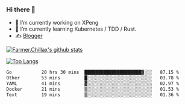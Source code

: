 ### Hi there 👋

- 🔭 I’m currently working on XPeng
- 🌱 I’m currently learning Kubernetes / TDD / Rust.
- ✍️ [Blogger](https://blog.farmer233.top)
<!-- - 🤔 [My Gitee](https://gitee.com/Farmer-chong) -->


[![Farmer.Chillax's github stats](https://github-readme-stats.vercel.app/api?username=FarmerChillax)](https://github.com/anuraghazra/github-readme-stats)

[![Top Langs](https://github-readme-stats.vercel.app/api/top-langs/?username=FarmerChillax&layout=compact&hide=html,css,javascript)](https://github.com/anuraghazra/github-readme-stats)


<a href="https://wakatime.com/@Farmer"> </a>
          <!--START_SECTION:waka-->

```txt
Go           20 hrs 30 mins  █████████████████████▓░░░   87.15 %
Other        53 mins         █░░░░░░░░░░░░░░░░░░░░░░░░   03.78 %
YAML         41 mins         ▓░░░░░░░░░░░░░░░░░░░░░░░░   02.97 %
Docker       21 mins         ▒░░░░░░░░░░░░░░░░░░░░░░░░   01.53 %
Text         19 mins         ▒░░░░░░░░░░░░░░░░░░░░░░░░   01.36 %
```

<!--END_SECTION:waka-->



<!--
**Farmer-chong/Farmer-chong** is a ✨ _special_ ✨ repository because its `README.md` (this file) appears on your GitHub profile.

Here are some ideas to get you started:

- 🔭 I’m currently working on ...
- 🌱 I’m currently learning ...
- 👯 I’m looking to collaborate on ...
- 🤔 I’m looking for help with ...
- 💬 Ask me about ...
- 📫 How to reach me: ...
- 😄 Pronouns: ...
- ⚡ Fun fact: ...
-->
